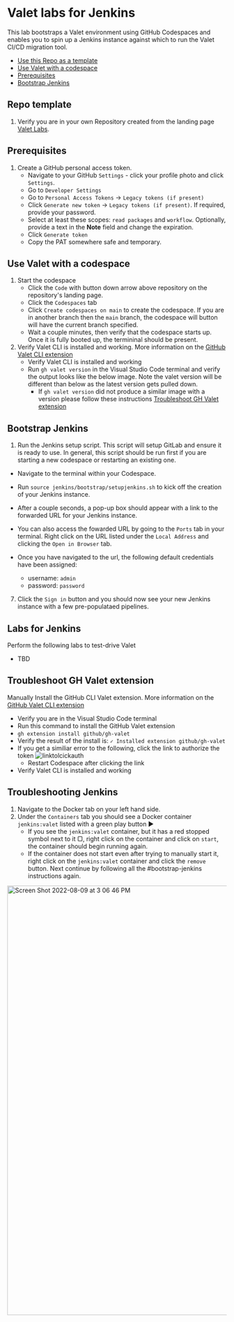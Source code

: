 # Valet labs for Jenkins

This lab bootstraps a Valet environment using GitHub Codespaces and enables you to spin up a Jenkins instance against which to run the Valet CI/CD migration tool.

- [Use this Repo as a template](#repo-template)
- [Use Valet with a codespace](#use-valet-with-a-codespace)
- [Prerequisites](#prerequisites)
- [Bootstrap Jenkins](#bootstrap-jenkins)

## Repo template

1. Verify you are in your own Repository created from the landing page [Valet Labs](https://github.com/valet-customers/labs).

## Prerequisites

1. Create a GitHub personal access token.
    - Navigate to your GitHub `Settings` - click your profile photo and click `Settings`.
    - Go to `Developer Settings`
    - Go to `Personal Access Tokens` -> `Legacy tokens (if present)`
    - Click `Generate new token` -> `Legacy tokens (if present)`. If required, provide your password.
    - Select at least these scopes: `read packages` and `workflow`. Optionally, provide a text in the **Note** field and change the expiration.
    - Click `Generate token`
    - Copy the PAT somewhere safe and temporary.

## Use Valet with a codespace

1. Start the codespace
    - Click the `Code` with button down arrow above repository on the repository's landing page.
    - Click the `Codespaces` tab
    - Click `Create codespaces on main` to create the codespace. If you are in another branch then the `main` branch, the codespace will button will have the current branch specified.
    - Wait a couple minutes, then verify that the codespace starts up. Once it is fully booted up, the termininal should be present.
2. Verify Valet CLI is installed and working. More information on the [GitHub Valet CLI extension](https://github.com/github/gh-valet)
    - Verify Valet CLI is installed and working
    - Run `gh valet version` in the Visual Studio Code terminal and verify the output looks like the below image. Note the valet version will be different than below as the latest version gets pulled down.
       - If `gh valet version` did not produce a similar image with a version please follow these instructions [Troubleshoot GH Valet extension](#troubleshoot-gh-valet-extension)

## Bootstrap Jenkins

 1. Run the Jenkins setup script.  This script will setup GitLab and ensure it is ready to use.  In general, this script should be run first if you are starting a new codespace or restarting an existing one.  

- Navigate to the terminal within your Codespace.
- Run `source jenkins/bootstrap/setupjenkins.sh` to kick off the creation of your Jenkins instance.
- After a couple seconds, a pop-up box should appear with a link to the forwarded URL for your Jenkins instance.
- You can also access the fowarded URL by going to the `Ports` tab in your terminal. Right click on the URL listed under the `Local Address` and clicking the `Open in Browser` tab.
- Once you have navigated to the url, the following default credentials have been assigned:

  - username: `admin`
  - password: `password`

7. Click the `Sign in` button and you should now see your new Jenkins instance with a few pre-populataed pipelines.

## Labs for Jenkins

Perform the following labs to test-drive Valet

- TBD

## Troubleshoot GH Valet extension

Manually Install the GitHub CLI Valet extension. More information on the [GitHub Valet CLI extension](https://github.com/github/gh-valet)

- Verify you are in the Visual Studio Code terminal
- Run this command to install the GitHub Valet extension
- `gh extension install github/gh-valet`
- Verify the result of the install is: `✓ Installed extension github/gh-valet`
- If you get a similiar error to the following, click the link to authorize the token
      ![linktolcickauth](https://user-images.githubusercontent.com/26442605/169588015-9414404f-82b6-4d0f-89d4-5f0e6941b029.png)
  - Restart Codespace after clicking the link
- Verify Valet CLI is installed and working

## Troubleshooting Jenkins

1. Navigate to the Docker tab on your left hand side.
2. Under the `Containers` tab you should see a Docker container `jenkins:valet` listed with a green play button ▶
    - If you see the `jenkins:valet` container, but it has a red stopped symbol next to it ▢, right click on the container and click on `start`, the container should begin running again.
    - If the container does not start even after trying to manually start it, right click on the `jenkins:valet` container and click the `remove` button. Next continue by following all the #bootstrap-jenkins instructions again.

<img width="985" alt="Screen Shot 2022-08-09 at 3 06 46 PM" src="https://user-images.githubusercontent.com/19557880/183770210-c0386616-656e-4fe9-9324-b410ad62c406.png">
